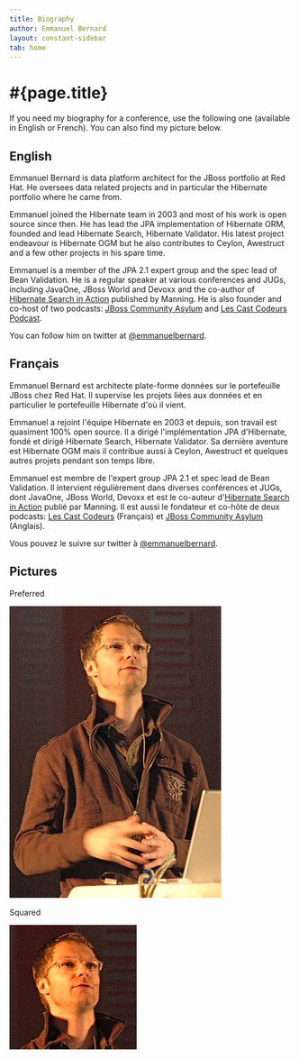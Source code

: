 ```yaml
---
title: Biography
author: Emmanuel Bernard
layout: constant-sidebar
tab: home
---
```

  
# #{page.title}

If you need my biography for a conference, use the following one (available in English or French). You can also find my picture below.

## English

Emmanuel Bernard is data platform architect for the JBoss portfolio at Red Hat.
He oversees data related projects and in particular the Hibernate portfolio
where he came from.

Emmanuel joined the Hibernate team in 2003 and most of his work is open source
since then.  He has lead the JPA implementation of Hibernate ORM, founded and
lead Hibernate Search, Hibernate Validator. His latest project endeavour is
Hibernate OGM but he also contributes to Ceylon, Awestruct and a few other
projects in his spare time.

Emmanuel is a member of the JPA 2.1 expert group and the spec lead of Bean
Validation. He is a regular speaker at various conferences and JUGs, including
JavaOne, JBoss World and Devoxx and the co-author of [Hibernate Search in
Action](/books/hsia/) published by Manning. He is also founder and co-host of
two podcasts: [JBoss Community Asylum](http://asylum.jboss.org) and [Les Cast
Codeurs Podcast](http://lescastcodeurs.com).

You can follow him on twitter at
[@emmanuelbernard](http://twitter.com/emmanuelbernard).

## Français

Emmanuel Bernard est architecte plate-forme données sur le portefeuille JBoss
chez Red Hat. Il supervise les projets liées aux données et en particulier le
portefeuille Hibernate d'où il vient.

Emmanuel a rejoint l'équipe Hibernate en 2003 et depuis, son travail est
quasiment 100% open source. Il a dirigé l'implémentation JPA d'Hibernate, fondé
et dirigé Hibernate Search, Hibernate Validator. Sa dernière aventure est
Hibernate OGM mais il contribue aussi à Ceylon, Awestruct et quelques autres
projets pendant son temps libre.

Emmanuel est membre de l'expert group JPA 2.1 et spec lead de Bean Validation.
Il intervient régulièrement dans diverses conférences et JUGs, dont JavaOne,
JBoss World, Devoxx et est le co-auteur d'[Hibernate Search in
Action](/books/hsia/) publié par Manning. Il est aussi le fondateur et co-hôte
de deux podcasts: [Les Cast Codeurs](http://lescastcodeurs.com) (Français) et
[JBoss Community Asylum](http://asylum.jboss.org) (Anglais).

Vous pouvez le suivre sur twitter à
[@emmanuelbernard](http://twitter.com/emmanuelbernard).

## Pictures

Preferred

![Portrait](/images/headshot/EmmanuelBernardConference.jpg)

Squared

![Squared portrait](/images/headshot/EmmanuelBernardConferenceSquare.jpg)

    
